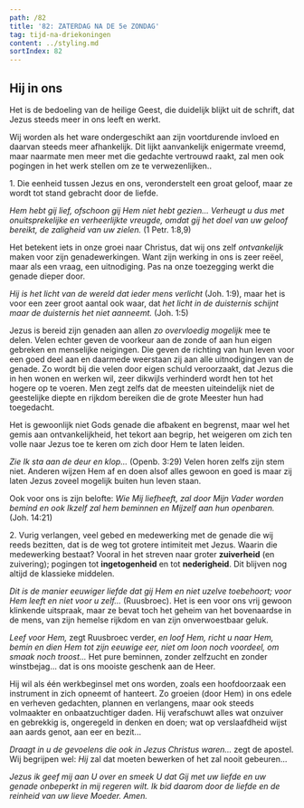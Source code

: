 ```yaml
---
path: /82
title: '82: ZATERDAG NA DE 5e ZONDAG'
tag: tijd-na-driekoningen
content: ../styling.md
sortIndex: 82
---
```


## Hij in ons

Het is de bedoeling van de heilige Geest, die duidelijk blijkt uit de schrift, dat Jezus steeds meer in ons leeft en werkt.

Wij worden als het ware ondergeschikt aan zijn voortdurende invloed en daarvan steeds meer afhankelijk. Dit lijkt aanvankelijk enigermate vreemd, maar naarmate men meer met die gedachte vertrouwd raakt, zal men ook pogingen in het werk stellen om ze te verwezenlijken..

1\. Die eenheid tussen Jezus en ons, veronderstelt een groat geloof, maar ze wordt tot stand gebracht door de liefde.

_Hem hebt gij lief, ofschoon gij Hem niet hebt gezien... Verheugt u dus met onuitsprekelijke en verheerlijkte vreugde, omdat gij het doel van uw geloof bereikt, de zaligheid van uw zielen._ (1 Petr. 1:8,9)

Het betekent iets in onze groei naar Christus, dat wij ons zelf _ontvankelijk_ maken voor zijn genadewerkingen. Want zijn werking in ons is zeer reëel, maar als een vraag, een uitnodiging. Pas na onze toezegging werkt die genade dieper door.

_Hij is het licht van de wereld dat ieder mens verlicht_ (Joh. 1:9), maar het is voor een zeer groot aantal ook waar, dat _het licht in de duisternis schijnt maar de duisternis het niet aanneemt._ (Joh. 1:5)

Jezus is bereid zijn genaden aan allen _zo overvloedig mogelijk_ mee te delen. Velen echter geven de voorkeur aan de zonde of aan hun eigen gebreken en menselijke neigingen. Die geven de richting van hun leven voor een goed deel aan en daarmede weerstaan zij aan alle uitnodigingen van de genade. Zo wordt bij die velen door eigen schuld veroorzaakt, dat Jezus die in hen wonen en werken wil, zeer dikwijls verhinderd wordt hen tot het hogere op te voeren. Men zegt zelfs dat de meesten uiteindelijk niet de geestelijke diepte en rijkdom bereiken die de grote Meester hun had toegedacht.

Het is gewoonlijk niet Gods genade die afbakent en begrenst, maar wel het gemis aan ontvankelijkheid, het tekort aan begrip, het weigeren om zich ten volle naar Jezus toe te keren om zich door Hem te laten leiden.

_Zie Ik sta aan de deur en klop..._ (Openb. 3:29) Velen horen zelfs zijn stem niet. Anderen wijzen Hem af en doen alsof alles gewoon en goed is maar zij laten Jezus zoveel mogelijk buiten hun leven staan.

Ook voor ons is zijn belofte: _Wie Mij liefheeft, zal door Mijn Vader worden bemind en ook Ikzelf zal hem beminnen en Mijzelf aan hun openbaren._ (Joh. 14:21)

2\. Vurig verlangen, veel gebed en medewerking met de genade die wij reeds bezitten, dat is de weg tot grotere intimiteit met Jezus. Waarin die medewerking bestaat? Vooral in het streven naar groter __zuiverheid__ (en zuivering); pogingen tot __ingetogenheid__ en tot __nederigheid__. Dit blijven nog altijd de klassieke middelen.

_Dit is de manier eeuwiger liefde dat gij Hem en niet uzelve toebehoort; voor Hem leeft en niet voor u zelf..._ (Ruusbroec). Het is een voor ons vrij gewoon klinkende uitspraak, maar ze bevat toch het geheim van het bovenaardse in de mens, van zijn hemelse rijkdom en van zijn onverwoestbaar geluk.

_Leef voor Hem,_ zegt Ruusbroec verder, _en loof Hem, richt u naar Hem, bemin en dien Hem tot zijn eeuwige eer, niet om loon noch voordeel, om smaak noch troost..._ Het pure beminnen, zonder zelfzucht en zonder winstbejag... dat is ons mooiste geschenk aan de Heer.

Hij wil als één werkbeginsel met ons worden, zoals een hoofdoorzaak een instrument in zich opneemt of hanteert. Zo groeien (door Hem) in ons edele en verheven gedachten, plannen en verlangens, maar ook steeds volmaakter en onbaatzuchtiger daden. Hij verafschuwt alles wat onzuiver en gebrekkig is, ongeregeld in denken en doen; wat op verslaafdheid wijst aan aards genot, aan eer en bezit...

_Draagt in u de gevoelens die ook in Jezus Christus waren..._ zegt de apostel. Wij begrijpen wel: _Hij_ zal dat moeten bewerken of het zal nooit gebeuren...

_Jezus ik geef mij aan U over en smeek U dat Gij met uw liefde en uw genade onbeperkt in mij regeren wilt. Ik bid daarom door de liefde en de reinheid van uw lieve Moeder. Amen._
